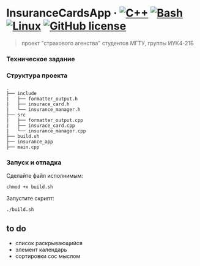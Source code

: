 # InsuranceCardsApp &middot; [![C++](https://img.shields.io/badge/C++-%2300599C.svg?logo=c%2B%2B&logoColor=white)](#) [![Bash](https://img.shields.io/badge/Bash-4EAA25?logo=gnubash&logoColor=fff)](#) [![Linux](https://img.shields.io/badge/Linux-FCC624?logo=linux&logoColor=black)](#) [![GitHub license](https://img.shields.io/badge/license-MIT-blue.svg?style=flat-square)](https://github.com/your/your-project/blob/master/LICENSE)
> проект "страхового агенства" студентов МГТУ, группы ИУК4-21Б

### Техническое задание



### Структура проекта

  ```
  .
  ├── include
  |   ├── formatter_output.h
  |   ├── insurace_card.h
  |   └── insurance_manager.h
  ├── src
  |   ├── formatter_output.cpp
  |   ├── insurace_card.cpp
  |   └── insurance_manager.cpp
  ├── build.sh
  ├── insurance_app
  ├── main.cpp
  ```


### Запуск и отладка

Сделайте файл исполнимым:

```shell
chmod +x build.sh
```

Запустите скрипт:

```shell
./build.sh
```
## to do

* список раскрывающийся
* элемент календарь 
* сортировки сос мыслом
